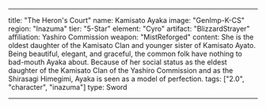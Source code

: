 ---

title: "The Heron's Court"
name: Kamisato Ayaka
image: "GenImp-K-CS"
region: "Inazuma"
tier: "5-Star"
element: "Cyro"
artifact: "BlizzardStrayer"
affiliation: Yashiro Commission
weapon: "MistReforged"
content: She is the oldest daughter of the Kamisato Clan and younger sister of Kamisato Ayato. Being beautiful, elegant, and graceful, the common folk have nothing to bad-mouth Ayaka about. Because of her social status as the eldest daughter of the Kamisato Clan of the Yashiro Commission and as the Shirasagi Himegimi, Ayaka is seen as a model of perfection.
tags: ["2.0", "character", "inazuma"]
type: Sword

---
